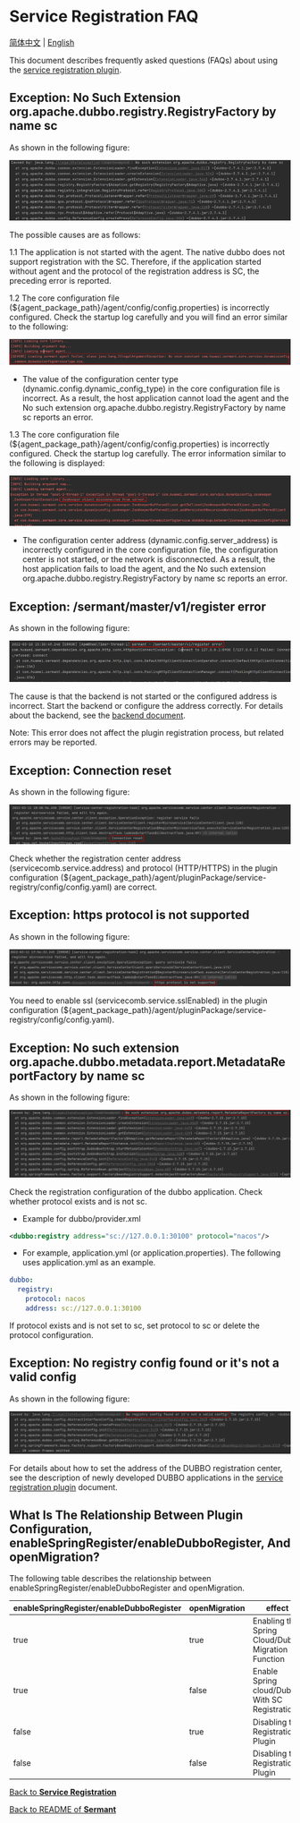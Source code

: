 # Service Registration FAQ

[简体中文](FAQ-zh.md) | [English](FAQ.md)

This document describes frequently asked questions (FAQs) about using the [service registration plugin](../../../sermant-plugins/sermant-service-registry).

## Exception: No Such Extension org.apache.dubbo.registry.RegistryFactory by name sc

As shown in the following figure:

![No such extension org.apache.dubbo.registry.RegistryFactory by name sc](../../binary-docs/registry-faq-1.png)

The possible causes are as follows:

1.1 The application is not started with the agent. The native dubbo does not support registration with the SC. Therefore, if the application started without agent and the protocol of the registration address is SC, the preceding error is reported.

1.2 The core configuration file (${agent_package_path}/agent/config/config.properties) is incorrectly configured. Check the startup log carefully and you will find an error similar to the following:

![核心配置文件错误](../../binary-docs/registry-faq-2.png)

- The value of the configuration center type (dynamic.config.dynamic_config_type) in the core configuration file is incorrect. As a result, the host application cannot load the agent and the No such extension org.apache.dubbo.registry.RegistryFactory by name sc reports an error.

1.3 The core configuration file (${agent_package_path}/agent/config/config.properties) is incorrectly configured. Check the startup log carefully. The error information similar to the following is displayed:

![核心配置文件错误](../../binary-docs/registry-faq-3.png)

- The configuration center address (dynamic.config.server_address) is incorrectly configured in the core configuration file, the configuration center is not started, or the network is disconnected. As a result, the host application fails to load the agent, and the No such extension org.apache.dubbo.registry.RegistryFactory by name sc reports an error.

## Exception: /sermant/master/v1/register error

As shown in the following figure:

![register error](../../binary-docs/registry-faq-4.png)

The cause is that the backend is not started or the configured address is incorrect. Start the backend or configure the address correctly. For details about the backend, see the [backend document](../backend.md).

Note: This error does not affect the plugin registration process, but related errors may be reported.

## Exception: Connection reset

As shown in the following figure:

![Connection reset](../../binary-docs/registry-faq-5.png)

Check whether the registration center address (servicecomb.service.address) and protocol (HTTP/HTTPS) in the plugin configuration (${agent_package_path}/agent/pluginPackage/service-registry/config/config.yaml) are correct.

## Exception: https protocol is not supported

As shown in the following figure:

![https protocol is not supported](../../binary-docs/registry-faq-6.png)

You need to enable ssl (servicecomb.service.sslEnabled) in the plugin configuration (${agent_package_path}/agent/pluginPackage/service-registry/config/config.yaml).

## Exception: No such extension org.apache.dubbo.metadata.report.MetadataReportFactory by name sc

As shown in the following figure:

![No such extension org.apache.dubbo.metadata.report.MetadataReportFactory by name sc](../../binary-docs/registry-faq-7.png)

Check the registration configuration of the dubbo application. Check whether protocol exists and is not sc.

- Example for dubbo/provider.xml

```xml
<dubbo:registry address="sc://127.0.0.1:30100" protocol="nacos"/>
```

- For example, application.yml (or application.properties). The following uses application.yml as an example.
```yml
dubbo:
  registry:
    protocol: nacos
    address: sc://127.0.0.1:30100
```

If protocol exists and is not set to sc, set protocol to sc or delete the protocol configuration.

## Exception: No registry config found or it's not a valid config

As shown in the following figure:

![No registry config found or it's not a valid config](../../binary-docs/registry-faq-8.png)

For details about how to set the address of the DUBBO registration center, see the description of newly developed DUBBO applications in the [service registration plugin](./document.md#Modify-the-plugin-configuration-file-on-demand) document.

## What Is The Relationship Between Plugin Configuration, enableSpringRegister/enableDubboRegister, And openMigration?

The following table describes the relationship between enableSpringRegister/enableDubboRegister and openMigration.

|enableSpringRegister/enableDubboRegister|openMigration|effect|
|---|---|---|
|true|true|Enabling the Spring Cloud/Dubbo Migration Function|
|true|false|Enable Spring cloud/Dubbo With SC Registration|
|false|true|Disabling the Registration Plugin|
|false|false|Disabling the Registration Plugin|



[Back to **Service Registration**](./document.md)

[Back to README of **Sermant** ](../../README.md)
